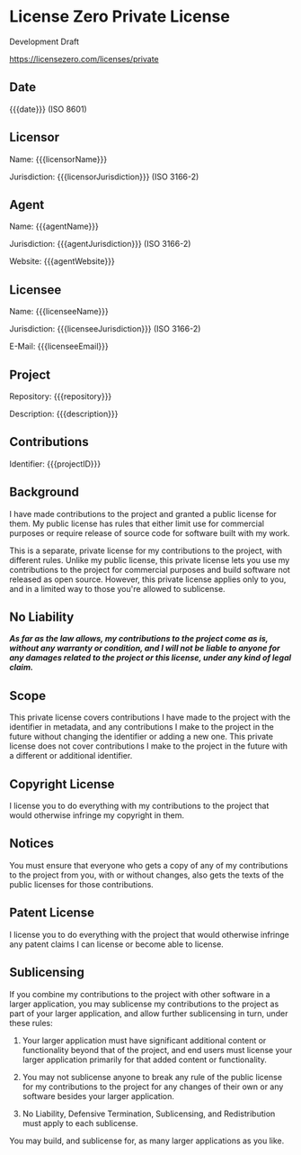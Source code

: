 # License Zero Private License

Development Draft

<https://licensezero.com/licenses/private>

## Date

{{{date}}} (ISO 8601)

## Licensor

Name: {{{licensorName}}}

Jurisdiction: {{{licensorJurisdiction}}} (ISO 3166-2)

## Agent

Name: {{{agentName}}}

Jurisdiction: {{{agentJurisdiction}}} (ISO 3166-2)

Website: {{{agentWebsite}}}

## Licensee

Name: {{{licenseeName}}}

Jurisdiction: {{{licenseeJurisdiction}}} (ISO 3166-2)

E-Mail: {{{licenseeEmail}}}

## Project

Repository: {{{repository}}}

Description: {{{description}}}

## Contributions

Identifier: {{{projectID}}}

## Background

I have made contributions to the project and granted a
public license for them.  My public license has rules
that either limit use for commercial purposes or require
release of source code for software built with my work.

This is a separate, private license for my contributions
to the project, with different rules.  Unlike my public
license, this private license lets you use my contributions
to the project for commercial purposes and build software
not released as open source.  However, this private license
applies only to you, and in a limited way to those you're
allowed to sublicense.

## No Liability

***As far as the law allows, my contributions to the
project come as is, without any warranty or condition,
and I will not be liable to anyone for any damages related
to the project or this license, under any kind of legal
claim.***

## Scope

This private license covers contributions I have made
to the project with the identifier in metadata, and any
contributions I make to the project in the future without
changing the identifier or adding a new one.  This private
license does not cover contributions I make to the project
in the future with a different or additional identifier.

## Copyright License

I license you to do everything with my contributions to the
project that would otherwise infringe my copyright in them.

## Notices

You must ensure that everyone who gets a copy of any of
my contributions to the project from you, with or without
changes, also gets the texts of the public licenses for
those contributions.

## Patent License

I license you to do everything with the project that
would otherwise infringe any patent claims I can license
or become able to license.

## Sublicensing

If you combine my contributions to the project with other
software in a larger application, you may sublicense
my contributions to the project as part of your larger
application, and allow further sublicensing in turn,
under these rules:

1. Your larger application must have significant
   additional content or functionality beyond that of
   the project, and end users must license your larger
   application primarily for that added content or
   functionality.

2. You may not sublicense anyone to break any rule of
   the public license for my contributions to the project
   for any changes of their own or any software besides
   your larger application.

3. No Liability, Defensive Termination, Sublicensing,
   and Redistribution must apply to each sublicense.

You may build, and sublicense for, as many larger
applications as you like.
